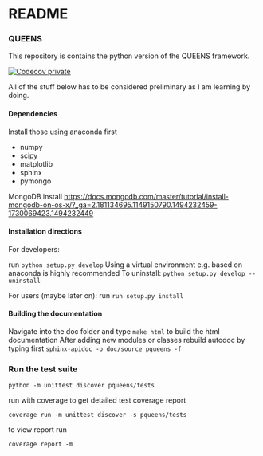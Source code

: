 # README #

### QUEENS ###

This repository is contains the python version of the QUEENS framework.

[![Codecov private](https://img.shields.io/codecov/c/token/8eecedcc-6782-468a-b066-0e641741f210/bitbucket/codecov/example-python.svg)]()

All of the stuff below has to be considered preliminary as I am learning by doing.
#### Dependencies ####
Install those using anaconda first
- numpy
- scipy
- matplotlib
- sphinx
- pymongo

MongoDB
install
https://docs.mongodb.com/master/tutorial/install-mongodb-on-os-x/?_ga=2.181134695.1149150790.1494232459-1730069423.1494232449

#### Installation directions ####

For developers:

run `python setup.py develop` Using a virtual environment e.g. based on anaconda is highly recommended
To uninstall:
`python setup.py develop --uninstall`

For users (maybe later on):
run `run setup.py install`


#### Building the documentation ####
Navigate into the doc folder and type
`make html` to build the html documentation
After adding new modules or classes rebuild autodoc by typing first
`sphinx-apidoc -o doc/source pqueens -f`

### Run the test suite ###
`python -m unittest discover pqueens/tests`

run with coverage to get detailed test coverage report

`coverage run -m unittest discover -s pqueens/tests`

to view report run

`coverage report -m`
